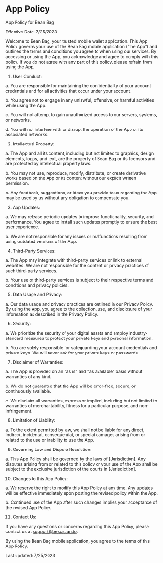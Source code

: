 # App Policy

App Policy for Bean Bag

Effective Date: 7/25/2023

Welcome to Bean Bag, your trusted mobile wallet application. This App Policy governs your use of the Bean Bag mobile application ("the App") and outlines the terms and conditions you agree to when using our services. By accessing or using the App, you acknowledge and agree to comply with this policy. If you do not agree with any part of this policy, please refrain from using the App.

1. User Conduct:

a. You are responsible for maintaining the confidentiality of your account credentials and for all activities that occur under your account.

b. You agree not to engage in any unlawful, offensive, or harmful activities while using the App.

c. You will not attempt to gain unauthorized access to our servers, systems, or networks.

d. You will not interfere with or disrupt the operation of the App or its associated networks.

2. Intellectual Property:

a. The App and all its content, including but not limited to graphics, design elements, logos, and text, are the property of Bean Bag or its licensors and are protected by intellectual property laws.

b. You may not use, reproduce, modify, distribute, or create derivative works based on the App or its content without our explicit written permission.

c. Any feedback, suggestions, or ideas you provide to us regarding the App may be used by us without any obligation to compensate you.

3. App Updates:

a. We may release periodic updates to improve functionality, security, and performance. You agree to install such updates promptly to ensure the best user experience.

b. We are not responsible for any issues or malfunctions resulting from using outdated versions of the App.

4. Third-Party Services:

a. The App may integrate with third-party services or link to external websites. We are not responsible for the content or privacy practices of such third-party services.

b. Your use of third-party services is subject to their respective terms and conditions and privacy policies.

5. Data Usage and Privacy:

a. Our data usage and privacy practices are outlined in our Privacy Policy. By using the App, you agree to the collection, use, and disclosure of your information as described in the Privacy Policy.

6. Security:

a. We prioritize the security of your digital assets and employ industry-standard measures to protect your private keys and personal information.

b. You are solely responsible for safeguarding your account credentials and private keys. We will never ask for your private keys or passwords.

7. Disclaimer of Warranties:

a. The App is provided on an "as is" and "as available" basis without warranties of any kind.

b. We do not guarantee that the App will be error-free, secure, or continuously available.

c. We disclaim all warranties, express or implied, including but not limited to warranties of merchantability, fitness for a particular purpose, and non-infringement.

8. Limitation of Liability:

a. To the extent permitted by law, we shall not be liable for any direct, indirect, incidental, consequential, or special damages arising from or related to the use or inability to use the App.

9. Governing Law and Dispute Resolution:

a. This App Policy shall be governed by the laws of \[Jurisdiction]. Any disputes arising from or related to this policy or your use of the App shall be subject to the exclusive jurisdiction of the courts in \[Jurisdiction].

10. Changes to this App Policy:

a. We reserve the right to modify this App Policy at any time. Any updates will be effective immediately upon posting the revised policy within the App.

b. Continued use of the App after such changes implies your acceptance of the revised App Policy.

11. Contact Us:

If you have any questions or concerns regarding this App Policy, please contact us at support@bescscan.io.

By using the Bean Bag mobile application, you agree to the terms of this App Policy.

Last updated: 7/25/2023

